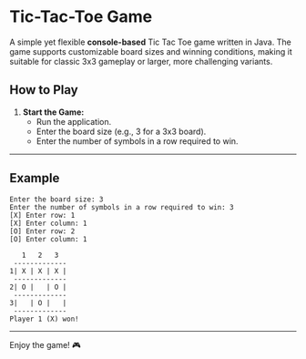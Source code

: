 # Tic-Tac-Toe Game

A simple yet flexible **console-based** Tic Tac Toe game written in Java. The game supports customizable board sizes and winning conditions, making it suitable for classic 3x3 gameplay or larger, more challenging variants.

## **How to Play**
1. **Start the Game:**
   - Run the application.
   - Enter the board size (e.g., 3 for a 3x3 board).
   - Enter the number of symbols in a row required to win.

---

## **Example**
```
Enter the board size: 3
Enter the number of symbols in a row required to win: 3
[X] Enter row: 1
[X] Enter column: 1
[O] Enter row: 2
[O] Enter column: 1

   1   2   3  
 -------------
1| X | X | X |
 -------------
2| O |   | O |
 -------------
3|   | O |   |
 -------------
Player 1 (X) won!
```


---

Enjoy the game! 🎮